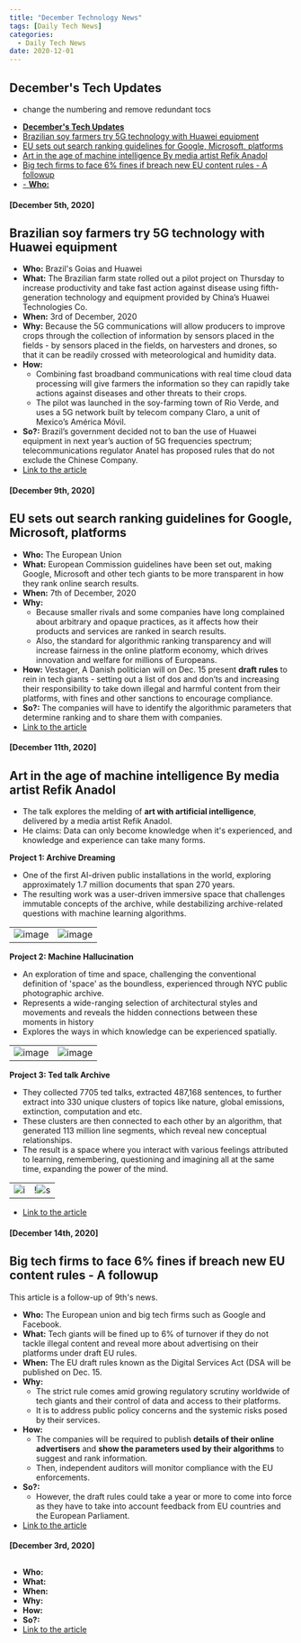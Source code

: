 ```yaml
---
title: "December Technology News"
tags: [Daily Tech News]
categories:
  - Daily Tech News
date: 2020-12-01
---
```



## **December's Tech Updates**
- change the numbering and remove redundant tocs

<!-- TOC START min:1 max:3 link:true asterisk:false update:true -->
  - [**December's Tech Updates**](#decembers-tech-updates)
  - [Brazilian soy farmers try 5G technology with Huawei equipment](#brazilian-soy-farmers-try-5g-technology-with-huawei-equipment)
  - [EU sets out search ranking guidelines for Google, Microsoft, platforms](#eu-sets-out-search-ranking-guidelines-for-google-microsoft-platforms)
  - [Art in the age of machine intelligence By media artist Refik Anadol](#art-in-the-age-of-machine-intelligence-by-media-artist-refik-anadol)
  - [Big tech firms to face 6% fines if breach new EU content rules - A followup](#big-tech-firms-to-face-6-fines-if-breach-new-eu-content-rules---a-followup)
  - [- **Who:**](#--who)
<!-- TOC END -->







#### [December 5th, 2020]

##  Brazilian soy farmers try 5G technology with Huawei equipment
- **Who:**  Brazil's Goias and Huawei
- **What:**  The Brazilian farm state rolled out a pilot project on Thursday to increase productivity and take fast action against disease using fifth-generation technology and equipment provided by China’s Huawei Technologies Co.
- **When:**  3rd of December, 2020
- **Why:**  Because the 5G communications will allow producers to improve crops through the collection of information by sensors placed in the fields - by sensors placed in the fields, on harvesters and drones, so that it can be readily crossed with meteorological and humidity data.
- **How:**  
  - Combining fast broadband communications with real time cloud data processing will give farmers the information so they can rapidly take actions against diseases and other threats to their crops.
  - The pilot was launched in the soy-farming town of Rio Verde, and uses a 5G network built by telecom company Claro, a unit of Mexico’s América Móvil.
- **So?:**  Brazil’s government decided not to ban the use of Huawei equipment in next year’s auction of 5G frequencies spectrum; telecommunications regulator Anatel has proposed rules that do not exclude the Chinese Company.
- [Link to the article](https://www.reuters.com/article/us-brazil-5g/brazilian-soy-farmers-try-5g-technology-with-huawei-equipment-idUSKBN28D3AJ)



#### [December 9th, 2020]

##  EU sets out search ranking guidelines for Google, Microsoft, platforms

- **Who:**  The European Union
- **What:**  European Commission guidelines have been set out, making Google, Microsoft and other tech giants to be more transparent in how they rank online search results.
- **When:**  7th of December, 2020
- **Why:**  
  - Because smaller rivals and some companies have long complained about arbitrary and opaque practices, as it affects how their products and services are ranked in search results.
  - Also, the standard for algorithmic ranking transparency and will increase fairness in the online platform economy, which drives innovation and welfare for millions of Europeans.
- **How:**  Vestager, A Danish politician will on Dec. 15 present **draft rules** to rein in tech giants - setting out a list of dos and don’ts and increasing their responsibility to take down illegal and harmful content from their platforms, with fines and other sanctions to encourage compliance.
- **So?:**  The companies will have to identify the algorithmic parameters that determine ranking and to share them with companies.
- [Link to the article](https://www.reuters.com/article/eu-tech-platforms/eu-sets-out-search-ranking-guidelines-for-google-microsoft-platforms-idUSKBN28H267)



#### [December 11th, 2020]

##  Art in the age of machine intelligence By media artist Refik Anadol
- The talk explores the melding of **art with artificial intelligence**, delivered by a media artist Refik Anadol.
- He claims: Data can only become knowledge when it's experienced, and knowledge and experience can take many forms.

**Project 1: Archive Dreaming**
- One of the first AI-driven public installations in the world, exploring approximately 1.7 million documents that span 270 years.
- The resulting work was a user-driven immersive space that challenges immutable concepts of the archive, while destabilizing archive-related questions with machine learning algorithms.

|   |    |
| --- | ---- |  
| ![image](https://user-images.githubusercontent.com/33334078/102006223-b9e7d600-3d62-11eb-8f17-32a9a98ef022.png) | ![image](https://user-images.githubusercontent.com/33334078/102006235-d84dd180-3d62-11eb-97ae-769b9c4cb8b1.png) |


**Project 2: Machine Hallucination**  
- An exploration of time and space, challenging the conventional definition of 'space' as the boundless, experienced through NYC public photographic archive.
- Represents a wide-ranging selection of architectural styles and movements and reveals the hidden connections between these moments in history
- Explores the ways in which knowledge can be experienced spatially.

|   |    |
| --- | ---- |  
| ![image](https://user-images.githubusercontent.com/33334078/102006308-878aa880-3d63-11eb-8f4c-59f752609010.png) | ![image](https://user-images.githubusercontent.com/33334078/102006313-8fe2e380-3d63-11eb-9ac3-329f56db334d.png) |


**Project 3: Ted talk Archive**
- They collected 7705 ted talks, extracted 487,168 sentences, to further extract into 330 unique clusters of topics like nature, global emissions, extinction, computation and etc.
- These clusters are then connected to each other by an algorithm, that generated 113 million line segments, which reveal new conceptual relationships.
- The result is a space where you interact with various feelings attributed to learning, remembering, questioning and imagining all at the same time, expanding the power of the mind.

|   |    |
| --- | ---- |  
|![i](https://user-images.githubusercontent.com/33334078/102006415-5199f400-3d64-11eb-8489-8a37aec30dd5.png) | !![s](https://user-images.githubusercontent.com/33334078/102006424-64acc400-3d64-11eb-9c7c-3e0b35a65c35.png) |

- [Link to the article](https://www.ted.com/talks/refik_anadol_art_in_the_age_of_machine_intelligence/transcript#t-190124)


#### [December 14th, 2020]

##  Big tech firms to face 6% fines if breach new EU content rules - A followup
This article is a follow-up of 9th's news.  
- **Who:**  The European union and big tech firms such as Google and Facebook.
- **What:**  Tech giants will be fined up to 6% of turnover if they do not tackle illegal content and reveal more about advertising on their platforms under draft EU rules.
- **When:**  The EU draft rules known as the Digital Services Act (DSA will be published on Dec. 15.
- **Why:**  
  - The strict rule comes amid growing regulatory scrutiny worldwide of tech giants and their control of data and access to their platforms.
  - It is to address public policy concerns and the systemic risks posed by their services.
- **How:**  
  - The companies will be required to publish **details of their online advertisers** and **show the parameters used by their algorithms** to suggest and rank information.
  - Then, independent auditors will monitor compliance with the EU enforcements.
- **So?:**  
  - However, the draft rules could take a year or more to come into force as they have to take into account feedback from EU countries and the European Parliament.
- [Link to the article](https://www.reuters.com/article/eu-tech-rules/big-tech-firms-to-face-6-fines-if-breach-new-eu-content-rules-idUSKBN28L27Q)

#### [December 3rd, 2020]

##  
- **Who:**  
- **What:**  
- **When:**  
- **Why:**  
- **How:**  
- **So?:**  
- [Link to the article]()
